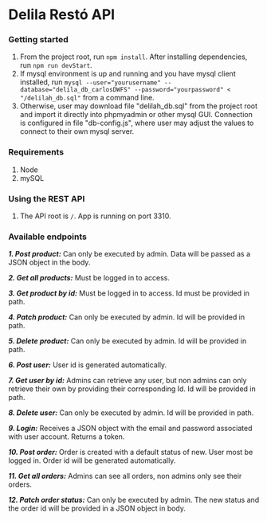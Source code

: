 # Delila Restó API
### Getting started

1. From the project root, run `npm install`. After installing dependencies, run `npm run devStart`. 
2. If mysql environment is up and running and you have mysql client installed, run  `mysql --user="yourusername" --database="delila_db_carlosDWFS" --password="yourpassword" < "/delilah_db.sql"` from a command line.
3. Otherwise, user may download file "delilah_db.sql" from the project root and import it directly into phpmyadmin or other mysql GUI. Connection is configured in file "db-config.js", where user may adjust the values to connect to their own mysql server. 

### Requirements

1. Node 
2. mySQL

### Using the REST API

1. The API root is `/`. App is running on port 3310.

### Available endpoints

***1. Post product:***
Can only be executed by admin. Data will be passed as a JSON object in the body.

***2. Get all products:***
Must be logged in to access.

***3. Get product by id:***
Must be logged in to access. Id must be provided in path.

***4. Patch product:***
Can only be executed by admin. Id will be provided in path.

***5. Delete product:***
Can only be executed by admin. Id will be provided in path.

***6. Post user:***
User id is generated automatically.

***7. Get user by id:***
Admins can retrieve any user, but non admins can only retrieve their own by providing their corresponding Id. Id will be provided in path.

***8. Delete user:***
Can only be executed by admin. Id will be provided in path.

***9. Login:***
Receives a JSON object with the email and password associated with user account. Returns a token.

***10. Post order:***
Order is created with a default status of new. User most be logged in. Order id will be generated automatically.

***11. Get all orders:***
Admins can see all orders, non admins only see their orders.

***12. Patch order status:***
Can only be executed by admin. The new status and the order id will be provided in a JSON object in body.



